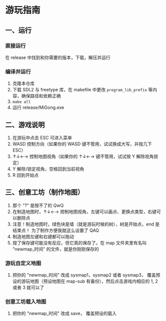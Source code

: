 # 游玩指南

## 一、运行

### 直接运行

在 release 中找到和你需要的版本，下载，解压并运行

### 编译并运行

1. 克隆本仓库
2. 下载 SDL2 与 freetype 库，在 makefile 中更改 `program_lib_prefix` 等内容，确保路径和依赖正确
3. `make all`
4. 运行 release/MiGong.exe

## 二、游戏说明

1. 在游玩中点击 ESC 可进入菜单
2. WASD 控制方向（如果你的 WASD 键不管用，试试换成大写，并按几下 ESC）
3. ↑↓←→ 控制地图视角（如果你的 ↑↓←→ 键不管用，试试按 Y 解除视角锁定）
4. Y 解除/锁定视角，空格回到当前视角
5. R 回到开始点

## 三、创意工坊（制作地图）

1. 那个 "?" 是按不了的 QwQ
2. 在制造地图时，↑↓←→ 控制地图视角，左键可以画点、更换点类型，右键可以删除点
3. 注意！制造地图时，绿色块是墙（就是游玩时候的树），树是开始点，end 是结束点！
为了制作方便我就这么设置了 QAQ
4. 制造地图左键和右键都可以拖动
5. 按了保存键可能没有反应，但它真的保存了。在 map 文件夹里有名叫 "newmap_时间" 的文件，就是你刚刚保存的

### 游玩自定义地图

1. 把你的 "newmap_时间" 改成 sysmap1，sysmap2 或者 sysmap3， 覆盖预设的游玩地图（预设地图在 map-sub 有备份），然后点击游戏内相应的 1, 2 或者 3 就可以了

### 创意工坊载入地图

1. 把你的 "newmap_时间" 改成 save， 覆盖预设的载入
